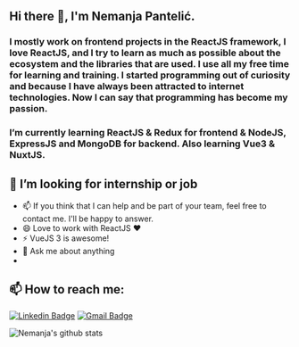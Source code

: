 ## Hi there 👋, I'm Nemanja Pantelić.

### I mostly work on frontend projects in the ReactJS framework, I love ReactJS, and I try to learn as much as possible about the ecosystem and the libraries that are used. I use all my free time for learning and training. I started programming out of curiosity and because I have always been attracted to internet technologies. Now I can say that programming has become my passion.

### I’m currently learning ReactJS & Redux for frontend & NodeJS, ExpressJS and MongoDB for backend. Also learning Vue3 & NuxtJS.

<!--
**NemanjaP83/NemanjaP83** is a ✨ _special_ ✨ repository because its `README.md` (this file) appears on your GitHub profile.

Here are some ideas to get you started:

- 🔭 I’m currently working on ...
- 🌱 I’m currently learning ...
- 👯 I’m looking to collaborate on ...
- 🤔 I’m looking for help with ...
- 💬 Ask me about ...
- 📫 How to reach me: ...
- 😄 Pronouns: ...
- ⚡ Fun fact: ...
-->

## 🔭 I’m looking for internship or job
- 📫  If you think that I can help and be part of your team, feel free to contact me. I'll be happy to answer.
- 😄 Love to work with ReactJS :heart:
- ⚡ VueJS 3 is awesome!
- 💬 Ask me about anything
- 
## 📫 How to reach me: 
[![Linkedin Badge](https://img.shields.io/badge/-Nemanja_Pantelic-blue?style=flat-square&logo=Linkedin&logoColor=white&link=https://www.linkedin.com/in/nemanja-panteli%C4%87-101271134//)](https://www.linkedin.com/in/nemanja-panteli%C4%87-101271134/) [![Gmail Badge](https://img.shields.io/badge/-necaintruder@gmail.com-c14438?style=flat-square&logo=Gmail&logoColor=white&link=mailto:necaintruder@gmail.com)](mailto:necaintruder@gmail.com)

![Nemanja's github stats](https://github-readme-stats.vercel.app/api?username=NemanjaP83&show_icons=true&theme=dark)

